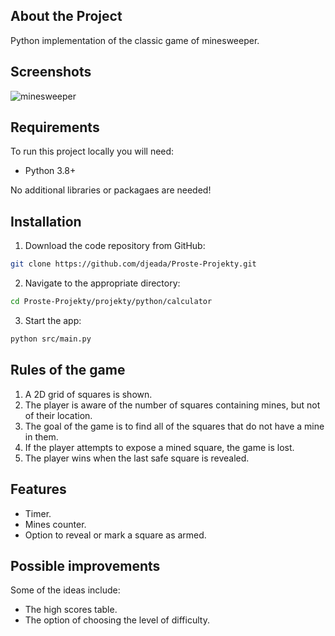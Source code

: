 ## About the Project

Python implementation of the classic game of minesweeper.

## Screenshots

![minesweeper](https://user-images.githubusercontent.com/37275728/188334904-6544ac1c-839f-40af-a4e0-1d064a13c3f5.gif)

## Requirements

To run this project locally you will need:

* Python 3.8+

No additional libraries or packagaes are needed!

## Installation

1. Download the code repository from GitHub: 
    
```Bash
git clone https://github.com/djeada/Proste-Projekty.git
```

2. Navigate to the appropriate directory:

```Bash
cd Proste-Projekty/projekty/python/calculator
```

3. Start the app:

```Bash
python src/main.py
```

## Rules of the game

1. A 2D grid of squares is shown.
1. The player is aware of the number of squares containing mines, but not of their location.
1. The goal of the game is to find all of the squares that do not have a mine in them.
1. If the player attempts to expose a mined square, the game is lost.
1. The player wins when the last safe square is revealed. 

## Features

* Timer.
* Mines counter.
* Option to reveal or mark a square as armed.

## Possible improvements

Some of the ideas include:

* The high scores table.
* The option of choosing the level of difficulty. 
